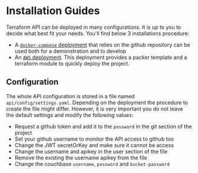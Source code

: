 # Installation Guides

Terraform API can be deployed in many configurations. It is up to you to
decide what best fit your needs. You'll find below 3 installations procedure:

- A [`docker-compose` deployment](INSTALL/COMPOSE.md) that relies on the
  github repository can be used both for a demonstration and to develop
- An [`AWS` deployment](INSTALL/AWS.md). This deployment provides a packer
  template and a terraform module to quickly deploy the project.

## Configuration

The whole API configuration is stored in a file named 
`api/config/settings.yaml`. Depending on the deployment the procedure to create
the file might differ. However, it is very important you do not leave the default
settings and modify the following values:

- Request a github token and add it to the `password` in the git section of the project
- Set your github username to monitor the API access to github too
- Change the JWT secretOrKey and make sure it cannot be access
- Change the username and apikey in the user section of the file
- Remove the existing the username apikey from the file
- Change the couchbase `username`, `password` and `bucket-password`
